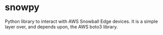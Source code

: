 # snowpy
Python library to interact with AWS Snowball Edge devices. It is a simple layer over, and depends upon, the AWS boto3 library.
